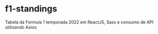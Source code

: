 # f1-standings
Tabela da Formula 1 temporada 2022 em ReactJS, Sass e consumo de API utilizando Axios
